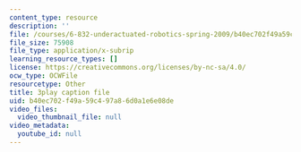 ```yaml
---
content_type: resource
description: ''
file: /courses/6-832-underactuated-robotics-spring-2009/b40ec702f49a59c497a86d0a1e6e08de_4kB94UDwJ0M.vtt
file_size: 75908
file_type: application/x-subrip
learning_resource_types: []
license: https://creativecommons.org/licenses/by-nc-sa/4.0/
ocw_type: OCWFile
resourcetype: Other
title: 3play caption file
uid: b40ec702-f49a-59c4-97a8-6d0a1e6e08de
video_files:
  video_thumbnail_file: null
video_metadata:
  youtube_id: null
---
```

